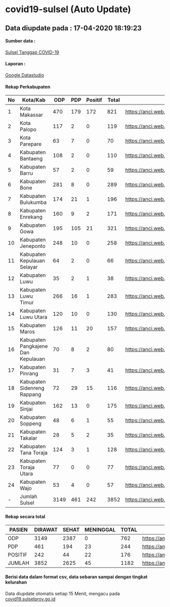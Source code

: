 # covid19-sulsel (Auto Update)

## Data diupdate pada : 17-04-2020 18:19:23

#### Sumber data :
[Sulsel Tanggap COVID-19](https://covid19.sulselprov.go.id)

#### Laporan :
[Google Datastudio](https://datastudio.google.com/reporting/29b5c6e3-f3d8-4c7e-a88b-39df6365b057)

#### Rekap Perkabupaten 
|No|Kota/Kab|ODP|PDP|Positif|Total|Link|
| --- | --- | --- | --- | --- | --- | --- |
|1|Kota Makassar|470|179|172|821|https://anci.web.id/cor/kota_makassar|
|2|Kota Palopo|117|2|0|119|https://anci.web.id/cor/kota_palopo|
|3|Kota Parepare|63|7|0|70|https://anci.web.id/cor/kota_parepare|
|4|Kabupaten Bantaeng|108|2|0|110|https://anci.web.id/cor/kabupaten_bantaeng|
|5|Kabupaten Barru|57|2|0|59|https://anci.web.id/cor/kabupaten_barru|
|6|Kabupaten Bone|281|8|0|289|https://anci.web.id/cor/kabupaten_bone|
|7|Kabupaten Bulukumba|174|21|1|196|https://anci.web.id/cor/kabupaten_bulukumba|
|8|Kabupaten Enrekang|160|9|2|171|https://anci.web.id/cor/kabupaten_enrekang|
|9|Kabupaten Gowa|195|105|21|321|https://anci.web.id/cor/kabupaten_gowa|
|10|Kabupaten Jeneponto|248|10|0|258|https://anci.web.id/cor/kabupaten_jeneponto|
|11|Kabupaten Kepulauan Selayar|64|2|0|66|https://anci.web.id/cor/kabupaten_kepulauan_selayar|
|12|Kabupaten Luwu|35|2|1|38|https://anci.web.id/cor/kabupaten_luwu|
|13|Kabupaten Luwu Timur|266|16|1|283|https://anci.web.id/cor/kabupaten_luwu_timur|
|14|Kabupaten Luwu Utara|120|10|0|130|https://anci.web.id/cor/kabupaten_luwu_utara|
|15|Kabupaten Maros|126|11|20|157|https://anci.web.id/cor/kabupaten_maros|
|16|Kabupaten Pangkajene Dan Kepulauan|70|8|2|80|https://anci.web.id/cor/kabupaten_pangkajene_dan_kepulauan|
|17|Kabupaten Pinrang|31|7|3|41|https://anci.web.id/cor/kabupaten_pinrang|
|18|Kabupaten Sidenreng Rappang|72|29|15|116|https://anci.web.id/cor/kabupaten_sidenreng_rappang|
|19|Kabupaten Sinjai|162|13|0|175|https://anci.web.id/cor/kabupaten_sinjai|
|20|Kabupaten Soppeng|48|6|1|55|https://anci.web.id/cor/kabupaten_soppeng|
|21|Kabupaten Takalar|28|5|2|35|https://anci.web.id/cor/kabupaten_takalar|
|22|Kabupaten Tana Toraja|124|3|1|128|https://anci.web.id/cor/kabupaten_tana_toraja|
|23|Kabupaten Toraja Utara|77|0|0|77|https://anci.web.id/cor/kabupaten_toraja_utara|
|24|Kabupaten Wajo|53|4|0|57|https://anci.web.id/cor/kabupaten_wajo|
|-|Jumlah Sulsel|3149|461|242|3852|https://anci.web.id/cor/jumlah_sulsel|

#### Rekap secara total

| PASIEN | DIRAWAT | SEHAT | MENINGGAL | TOTAL | LINK |
| ---- | -------- | ---- | ---- |  ---- | ---- |
| ODP | 3149  | 2387  | 0 | 762 | https://anci.web.id/cor/odp_detail.html |
| PDP | 461  | 194  | 23  | 244 | https://anci.web.id/cor/pdp_detail.html |
| POSITIF | 242  | 44  | 22  | 176 | https://anci.web.id/cor/positif_detail.html |
| JUMLAH | 3852 | 2625 | 45 | 1182 | https://anci.web.id/cor/jumlah_sulsel/ |

 
#### Berisi data dalam format csv, data sebaran sampai dengan tingkat kelurahan

Data diupdate otomatis setiap 15 Menit, mengacu pada [covid19.sulselprov.go.id](https://covid19.sulselprov.go.id)


